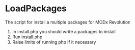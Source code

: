 # LoadPackages

The script for install a multiple packages for MODx Revolution

1. In install.php you should write a packages to install
2. Run install.php
3. Raise limits of running php if it necessary
